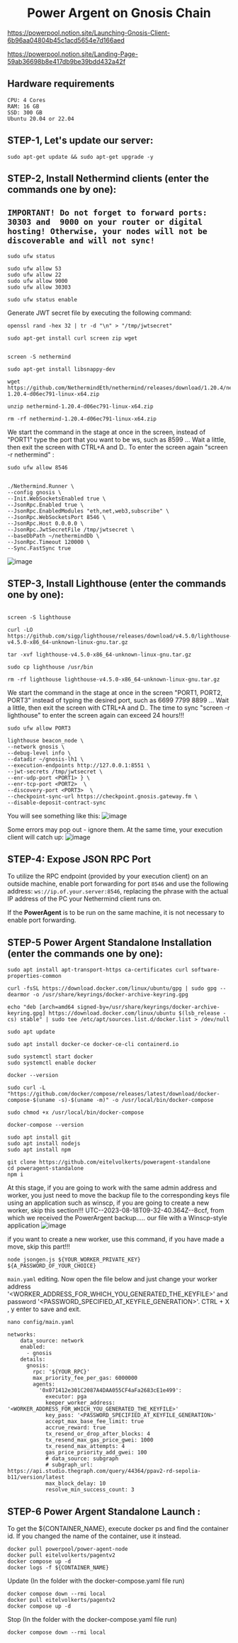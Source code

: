 <h1 align="center"> Power Argent on Gnosis Chain </h1>

https://powerpool.notion.site/Launching-Gnosis-Client-6b96aa04804b45c1acd5654e7d166aed

https://powerpool.notion.site/Landing-Page-59ab36698b8e417db9be39bdd432a42f

## Hardware requirements
```console
CPU: 4 Cores
RAM: 16 GB
SSD: 300 GB
Ubuntu 20.04 or 22.04
```
## STEP-1, Let's update our server:
```console
sudo apt-get update && sudo apt-get upgrade -y
```

## STEP-2, Install Nethermind clients (enter the commands one by one):

## ``IMPORTANT! Do not forget to forward ports: 30303 and  9000 on your router or digital hosting! Otherwise, your nodes will not be discoverable and will not sync!``
```console
sudo ufw status

sudo ufw allow 53
sudo ufw allow 22
sudo ufw allow 9000
sudo ufw allow 30303

sudo ufw status enable
```


Generate JWT secret file by executing the following command:
```console
openssl rand -hex 32 | tr -d "\n" > "/tmp/jwtsecret"
```
```console
sudo apt-get install curl screen zip wget
```

```console

screen -S nethermind

sudo apt-get install libsnappy-dev

wget https://github.com/NethermindEth/nethermind/releases/download/1.20.4/nethermind-1.20.4-d06ec791-linux-x64.zip

unzip nethermind-1.20.4-d06ec791-linux-x64.zip

rm -rf nethermind-1.20.4-d06ec791-linux-x64.zip
```
We start the command in the stage at once in the screen, instead of "PORT1" type the port that you want to be ws, such as 8599 ... Wait a little, then exit the screen with CTRL+A and D.. To enter the screen again "screen -r nethermind" :

```console
sudo ufw allow 8546

```

```console

./Nethermind.Runner \
--config gnosis \
--Init.WebSocketsEnabled true \
--JsonRpc.Enabled true \
--JsonRpc.EnabledModules "eth,net,web3,subscribe" \
--JsonRpc.WebSocketsPort 8546 \
--JsonRpc.Host 0.0.0.0 \
--JsonRpc.JwtSecretFile /tmp/jwtsecret \
--baseDbPath ~/nethermindDb \
--JsonRpc.Timeout 120000 \
--Sync.FastSync true
```

![image](https://github.com/ahmkah/Power-Argent-on-Gnosis-Chain/assets/99053148/5ccff0e1-3c97-45b3-9b02-357d37024282)

## STEP-3, Install Lighthouse (enter the commands one by one):

```console

screen -S lighthouse

curl -LO https://github.com/sigp/lighthouse/releases/download/v4.5.0/lighthouse-v4.5.0-x86_64-unknown-linux-gnu.tar.gz

tar -xvf lighthouse-v4.5.0-x86_64-unknown-linux-gnu.tar.gz

sudo cp lighthouse /usr/bin

rm -rf lighthouse lighthouse-v4.5.0-x86_64-unknown-linux-gnu.tar.gz
```
We start the command in the stage at once in the screen "PORT1, PORT2, PORT3" instead of typing the desired port, such as 6699 7799 8899 ... Wait a little, then exit the screen with CTRL+A and D.. The time to sync "screen -r lighthouse" to enter the screen again can exceed 24 hours!!!

```console
sudo ufw allow PORT3

```

```console
lighthouse beacon_node \
--network gnosis \
--debug-level info \
--datadir ~/gnosis-lh1 \
--execution-endpoints http://127.0.0.1:8551 \
--jwt-secrets /tmp/jwtsecret \
--enr-udp-port <PORT1> } \
--enr-tcp-port <PORT2>  \
--discovery-port <PORT3>  \
--checkpoint-sync-url https://checkpoint.gnosis.gateway.fm \
--disable-deposit-contract-sync
```

You will see something like this:
![image](https://github.com/ahmkah/Power-Argent-on-Gnosis-Chain/assets/99053148/86cc9b90-be88-4450-9b00-b265a79c60f8)

Some errors may pop out - ignore them. At the same time, your execution client will catch up:
![image](https://github.com/ahmkah/Power-Argent-on-Gnosis-Chain/assets/99053148/24749caf-5f66-449f-bd51-f91f52a0e4e8)

## STEP-4: Expose JSON RPC Port

To utilize the RPC endpoint (provided by your execution client) on an outside machine, enable port forwarding for port `8546` and use the following address: `ws://ip.of.your.server:8546`, replacing the phrase with the actual IP address of the PC your Nethermind client runs on.

If the **PowerAgent** is to be run on the same machine, it is not necessary to enable port forwarding.

## STEP-5 Power Argent Standalone Installation (enter the commands one by one):

```console
sudo apt install apt-transport-https ca-certificates curl software-properties-common

curl -fsSL https://download.docker.com/linux/ubuntu/gpg | sudo gpg --dearmor -o /usr/share/keyrings/docker-archive-keyring.gpg

echo "deb [arch=amd64 signed-by=/usr/share/keyrings/docker-archive-keyring.gpg] https://download.docker.com/linux/ubuntu $(lsb_release -cs) stable" | sudo tee /etc/apt/sources.list.d/docker.list > /dev/null

sudo apt update

sudo apt install docker-ce docker-ce-cli containerd.io

sudo systemctl start docker
sudo systemctl enable docker

docker --version

sudo curl -L "https://github.com/docker/compose/releases/latest/download/docker-compose-$(uname -s)-$(uname -m)" -o /usr/local/bin/docker-compose

sudo chmod +x /usr/local/bin/docker-compose

docker-compose --version

```

```console
sudo apt install git
sudo apt install nodejs
sudo apt install npm
```

```console
git clone https://github.com/eitelvolkerts/poweragent-standalone
cd poweragent-standalone
npm i
```
At this stage, if you are going to work with the same admin address and worker, you just need to move the backup file to the corresponding keys file using an application such as winscp, if you are going to create a new worker, skip this section!!!
UTC--2023-08-18T09-32-40.364Z--8ccf, from which we received the PowerArgent backup..... our file with a Winscp-style application
![image](https://github.com/ahmkah/Power-Argent-on-Gnosis-Chain/assets/99053148/253ebca1-ee45-4d04-8a0e-0b4f1c84e4b5)

if you want to create a new worker, use this command, if you have made a move, skip this part!!!
```console
node jsongen.js ${YOUR_WORKER_PRIVATE_KEY} ${A_PASSWORD_OF_YOUR_CHOICE}
```

``main.yaml`` editing. Now open the file below and just change your worker address '<WORKER_ADDRESS_FOR_WHICH_YOU_GENERATED_THE_KEYFILE>' and password '<PASSWORD_SPECIFIED_AT_KEYFILE_GENERATION>'. CTRL + X , y enter to save and exit.

```console
nano config/main.yaml
```

```console
networks:
    data_source: network
    enabled:
      - gnosis
    details:
      gnosis:
        rpc: '${YOUR_RPC}'
        max_priority_fee_per_gas: 6000000
        agents:
          '0x071412e301C2087A4DAA055CF4aFa2683cE1e499':
            executor: pga
            keeper_worker_address: '<WORKER_ADDRESS_FOR_WHICH_YOU_GENERATED_THE_KEYFILE>'
            key_pass: '<PASSWORD_SPECIFIED_AT_KEYFILE_GENERATION>'
            accept_max_base_fee_limit: true
            accrue_reward: true
            tx_resend_or_drop_after_blocks: 4
            tx_resend_max_gas_price_gwei: 1000
            tx_resend_max_attempts: 4
            gas_price_priority_add_gwei: 100
            # data_source: subgraph
            # subgraph_url: https://api.studio.thegraph.com/query/44364/ppav2-rd-sepolia-b11/version/latest
            max_block_delay: 10
            resolve_min_success_count: 3

```

## STEP-6 Power Argent Standalone Launch : 

To get the ${CONTAINER_NAME}, execute docker ps and find the container id. If you changed the name of the container, use it instead.

```console
docker pull powerpool/power-agent-node
docker pull eitelvolkerts/pagentv2
docker compose up -d
docker logs -f ${CONTAINER_NAME}

```

Update (In the folder with the docker-compose.yaml file run)

```console
docker compose down --rmi local
docker pull eitelvolkerts/pagentv2
docker compose up -d

```
Stop (In the folder with the docker-compose.yaml file run)

```console
docker compose down --rmi local

```



